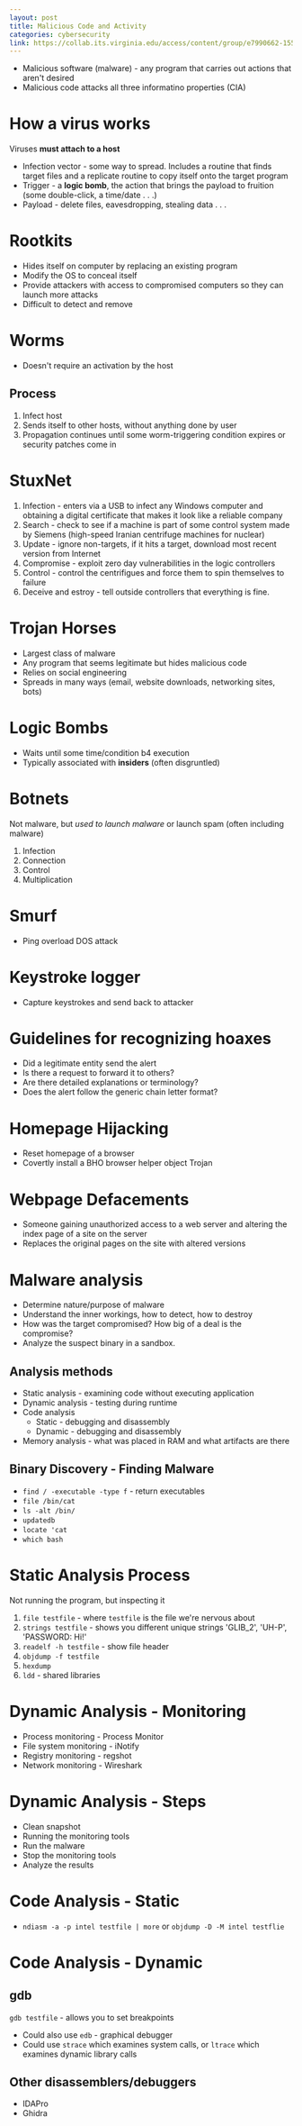 ```yaml
---
layout: post
title: Malicious Code and Activity
categories: cybersecurity
link: https://collab.its.virginia.edu/access/content/group/e7990662-1551-41b1-99bd-0539849f7d83/CS3710_Week11.pdf
---
```



- Malicious software (malware) - any program that carries out actions that aren't desired
- Malicious code attacks all three informatino properties (CIA)

# How a virus works

Viruses **must attach to a host**

- Infection vector - some way to spread. Includes a routine that finds target files and a replicate routine to copy itself onto the target program
- Trigger - a **logic bomb**, the action that brings the payload to fruition (some double-click, a time/date . . .)
- Payload - delete files, eavesdropping, stealing data . . .

# Rootkits

- Hides itself on computer by replacing an existing program
- Modify the OS to conceal itself
- Provide attackers with access to compromised computers so they can launch more attacks
- Difficult to detect and remove

# Worms

- Doesn't require an activation by the host

## Process

1. Infect host
2. Sends itself to other hosts, without anything done by user
3. Propagation continues until some worm-triggering condition expires or security patches come in

# StuxNet

1. Infection - enters via a USB to infect any Windows computer and obtaining a digital certificate that makes it look like a reliable company
2. Search - check to see if a machine is part of some control system made by Siemens (high-speed Iranian centrifuge machines for nuclear)
3. Update - ignore non-targets, if it hits a target, download most recent version from Internet
4. Compromise - exploit zero day vulnerabilities in the logic controllers
5. Control - control the centrifigues and force them to spin themselves to failure
6. Deceive and estroy - tell outside controllers that everything is fine.

# Trojan Horses

- Largest class of malware
- Any program that seems legitimate but hides malicious code
- Relies on social engineering
- Spreads in many ways (email, website downloads, networking sites, bots)

# Logic Bombs

- Waits until some time/condition b4 execution
- Typically associated with **insiders** (often disgruntled)

# Botnets

Not malware, but _used to launch malware_ or launch spam (often including malware)

1. Infection
2. Connection
3. Control
4. Multiplication

# Smurf

- Ping overload DOS attack

# Keystroke logger

- Capture keystrokes and send back to attacker

# Guidelines for recognizing hoaxes

- Did a legitimate entity send the alert
- Is there a request to forward it to others?
- Are there detailed explanations or terminology?
- Does the alert follow the generic chain letter format?

# Homepage Hijacking

- Reset homepage of a browser
- Covertly install a BHO browser helper object Trojan

# Webpage Defacements

- Someone gaining unauthorized access to a web server and altering the index page of a site on the server
- Replaces the original pages on the site with altered versions

# Malware analysis

- Determine nature/purpose of malware
- Understand the inner workings, how to detect, how to destroy
- How was the target compromised? How big of a deal is the compromise?
- Analyze the suspect binary in a sandbox.

## Analysis methods

- Static analysis - examining code without executing application
- Dynamic analysis - testing during runtime
- Code analysis
  - Static - debugging and disassembly
  - Dynamic - debugging and disassembly
- Memory analysis - what was placed in RAM and what artifacts are there

## Binary Discovery - Finding Malware

- `find / -executable -type f` - return executables
- `file /bin/cat`
- `ls -alt /bin/`
- `updatedb`
- `locate 'cat`
- `which bash`

# Static Analysis Process

Not running the program, but inspecting it

1. `file testfile` - where `testfile` is the file we're nervous about
2. `strings testfile` - shows you different unique strings 'GLIB_2', 'UH-P', 'PASSWORD: Hi!'
3. `readelf -h testfile` - show file header
4. `objdump -f testfile`
5. `hexdump`
6. `ldd` - shared libraries

# Dynamic Analysis - Monitoring

- Process monitoring - Process Monitor
- File system monitoring - iNotify
- Registry monitoring - regshot
- Network monitoring - Wireshark

# Dynamic Analysis - Steps

- Clean snapshot
- Running the monitoring tools
- Run the malware
- Stop the monitoring tools
- Analyze the results

# Code Analysis - Static

- `ndiasm -a -p intel testfile | more` or `objdump -D -M intel testflie`

# Code Analysis - Dynamic

## gdb

`gdb testfile` - allows you to set breakpoints

- Could also use `edb` - graphical debugger
- Could use `strace` which examines system calls, or `ltrace` which examines dynamic library calls

## Other disassemblers/debuggers

- IDAPro
- Ghidra

